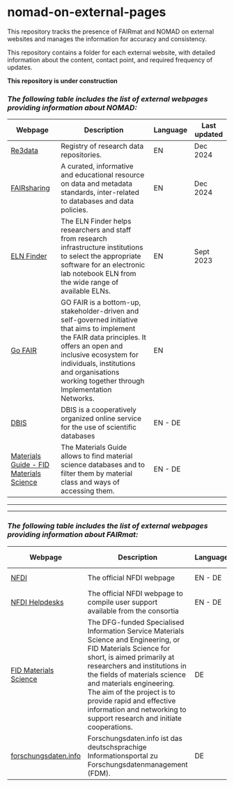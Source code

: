 # nomad-on-external-pages
This repository tracks the presence of FAIRmat and NOMAD on external websites and manages the information for accuracy and consistency.

This repository contains a folder for each external website, with detailed information about the content, contact point, and required frequency of updates. 

**This repository is under construction**
### *The following table includes the list of external webpages providing information about **NOMAD**:*

| Webpage | Description | Language | Last updated |
|------------|------------|--------------|--------------|
| [Re3data](https://www.re3data.org/repository/r3d100011583)     |   Registry of research data repositories.     | EN        | Dec 2024
| [FAIRsharing](https://fairsharing.org/FAIRsharing.aq20qn)    | A curated, informative and educational resource on data and metadata standards, inter-related to databases and data policies.       | EN       | Dec 2024
| [ELN Finder](https://eln-finder.ulb.tu-darmstadt.de/items/1b3259e9-f197-4b39-9110-b309bfcd82d0)    | The ELN Finder helps researchers and staff from research infrastructure institutions to select the appropriate software for an electronic lab notebook ELN from the wide range of available ELNs.       | EN       | Sept 2023 
| [Go FAIR](https://www.go-fair.org/implementation-networks/overview/nomad/)    | GO FAIR is a bottom-up, stakeholder-driven and self-governed initiative that aims to implement the FAIR data principles. It offers an open and inclusive ecosystem for individuals, institutions and organisations working together through Implementation Networks.     | EN       | 
| [DBIS](https://dbis.ur.de/ALL/resources/103249)    | DBIS is a cooperatively organized online service for the use of scientific databases | EN - DE      | 
| [Materials Guide - FID Materials Science](https://www.materials-science.info/materials-guide?tx_fidmsguide_search%5Baction%5D=show&tx_fidmsguide_search%5Bcontroller%5D=Database&tx_fidmsguide_search%5Bdatabase%5D=43&cHash=de17ab4a3958702cebc619a79a9ad10f)    | The Materials Guide allows to find material science databases and to filter them by material class and ways of accessing them.| EN - DE      | 


--------------------
--------------------
### *The following table includes the list of external webpages providing information about **FAIRmat**:*

| Webpage | Description | Language | Last updated |
|------------|------------|--------------|--------------|
| [NFDI](https://www.nfdi.de/consortia-fairmat/?lang=en)    | The official NFDI webpage      | EN - DE       | Feb 2025
| [NFDI Helpdesks](https://www.nfdi.de/consortia-fairmat/?lang=en) | The official NFDI webpage to compile user support available from the consortia  | EN - DE       | Oct 2024 
| [FID Materials Science](https://www.materials-science.info/related-work)     | The DFG-funded Specialised Information Service Materials Science and Engineering, or FID Materials Science for short, is aimed primarily at researchers and institutions in the fields of materials science and materials engineering. The aim of the project is to provide rapid and effective information and networking to support research and initiate cooperations.      | DE      | Jul 2023
| [forschungsdaten.info](https://forschungsdaten.info/wissenschaftsbereiche/physik/nfdi-konsortien/fairmat/)    | Forschungsdaten.info ist das deutschsprachige Informationsportal zu Forschungsdatenmanagement (FDM). | DE       | Jul 2023
